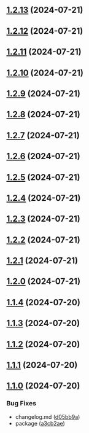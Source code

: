 

## [1.2.13](https://github.com/Heilttme/shri-infra-homework/compare/1.2.12...1.2.13) (2024-07-21)

## [1.2.12](https://github.com/Heilttme/shri-infra-homework/compare/50...1.2.12) (2024-07-21)

## [1.2.11](https://github.com/Heilttme/shri-infra-homework/compare/49...1.2.11) (2024-07-21)

## [1.2.10](https://github.com/Heilttme/shri-infra-homework/compare/48...1.2.10) (2024-07-21)

## [1.2.9](https://github.com/Heilttme/shri-infra-homework/compare/1.2.8...1.2.9) (2024-07-21)

## [1.2.8](https://github.com/Heilttme/shri-infra-homework/compare/46...1.2.8) (2024-07-21)

## [1.2.7](https://github.com/Heilttme/shri-infra-homework/compare/1.2.6...1.2.7) (2024-07-21)

## [1.2.6](https://github.com/Heilttme/shri-infra-homework/compare/44...1.2.6) (2024-07-21)

## [1.2.5](https://github.com/Heilttme/shri-infra-homework/compare/1.2.4...1.2.5) (2024-07-21)

## [1.2.4](https://github.com/Heilttme/shri-infra-homework/compare/42...1.2.4) (2024-07-21)

## [1.2.3](https://github.com/Heilttme/shri-infra-homework/compare/1.2.2...1.2.3) (2024-07-21)

## [1.2.2](https://github.com/Heilttme/shri-infra-homework/compare/1.2.1...1.2.2) (2024-07-21)

## [1.2.1](https://github.com/Heilttme/shri-infra-homework/compare/1.2.0...1.2.1) (2024-07-21)

## [1.2.0](https://github.com/Heilttme/shri-infra-homework/compare/38...1.2.0) (2024-07-21)

## [1.1.4](https://github.com/Heilttme/shri-infra-homework/compare/37...1.1.4) (2024-07-20)

## [1.1.3](https://github.com/Heilttme/shri-infra-homework/compare/34...1.1.3) (2024-07-20)

## [1.1.2](https://github.com/Heilttme/shri-infra-homework/compare/33...1.1.2) (2024-07-20)

## [1.1.1](https://github.com/Heilttme/shri-infra-homework/compare/32...1.1.1) (2024-07-20)

## [1.1.0](https://github.com/Heilttme/shri-infra-homework/compare/29...1.1.0) (2024-07-20)


### Bug Fixes

* changelog.md ([d05bb9a](https://github.com/Heilttme/shri-infra-homework/commit/d05bb9aaef541c97bb3426b4a157c17910632ec5))
* package ([a3cb2ae](https://github.com/Heilttme/shri-infra-homework/commit/a3cb2ae4431ab48c87c631654e885fa4eba18626))
